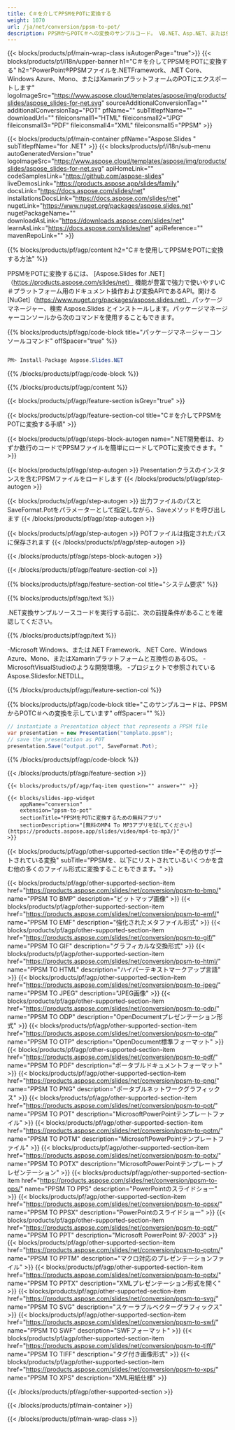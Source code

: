 ```yaml
---
title: C＃を介してPPSMをPOTに変換する
weight: 1070
url: /ja/net/conversion/ppsm-to-pot/ 
description: PPSMからPOTC＃への変換のサンプルコード。 VB.NET、Asp.NET、または任意の.NETベースのアプリケーション内でのバッチPPSMファイルからPOTへの変換にAPIサンプルコードを使用します。
---
```


{{< blocks/products/pf/main-wrap-class isAutogenPage="true">}}
{{< blocks/products/pf/i18n/upper-banner h1="C＃を介してPPSMをPOTに変換する" h2="PowerPoint®PPSMファイルを.NETFramework、.NET Core、Windows Azure、Mono、またはXamarinプラットフォームのPOTにエクスポートします" logoImageSrc="https://www.aspose.cloud/templates/aspose/img/products/slides/aspose_slides-for-net.svg" sourceAdditionalConversionTag="" additionalConversionTag="POT" pfName="" subTitlepfName="" downloadUrl="" fileiconsmall1="HTML" fileiconsmall2="JPG" fileiconsmall3="PDF" fileiconsmall4="XML" fileiconsmall5="PPSM" >}}

{{< blocks/products/pf/main-container pfName="Aspose.Slides " subTitlepfName="for .NET" >}}
{{< blocks/products/pf/i18n/sub-menu autoGeneratedVersion="true" logoImageSrc="https://www.aspose.cloud/templates/aspose/img/products/slides/aspose_slides-for-net.svg" apiHomeLink="" codeSamplesLink="https://github.com/aspose-slides" liveDemosLink="https://products.aspose.app/slides/family" docsLink="https://docs.aspose.com/slides/net" installationsDocsLink="https://docs.aspose.com/slides/net" nugetLink="https://www.nuget.org/packages/aspose.slides.net" nugetPackageName="" downloadAsLink="https://downloads.aspose.com/slides/net" learnAsLink="https://docs.aspose.com/slides/net" apiReference="" mavenRepoLink="" >}}

{{% blocks/products/pf/agp/content h2="C＃を使用してPPSMをPOTに変換する方法" %}}

 PPSMをPOTに変換するには、
 [Aspose.Slides for .NET]（https://products.aspose.com/slides/net）
 機能が豊富で強力で使いやすいC＃プラットフォーム用のドキュメント操作および変換APIであるAPI。開ける
 [NuGet]（https://www.nuget.org/packages/aspose.slides.net）
 パッケージマネージャー、検索
 Aspose.Slides
 とインストールします。パッケージマネージャーコンソールから次のコマンドを使用することもできます。

{{% blocks/products/pf/agp/code-block title="パッケージマネージャーコンソールコマンド" offSpacer="true" %}}

```cs

PM> Install-Package Aspose.Slides.NET

```

{{% /blocks/products/pf/agp/code-block %}}

{{% /blocks/products/pf/agp/content %}}

{{< blocks/products/pf/agp/feature-section isGrey="true" >}}


{{< blocks/products/pf/agp/feature-section-col title="C＃を介してPPSMをPOTに変換する手順" >}}

{{< blocks/products/pf/agp/steps-block-autogen name=".NET開発者は、わずか数行のコードでPPSMファイルを簡単にロードしてPOTに変換できます。" >}}

{{< blocks/products/pf/agp/step-autogen >}}
Presentationクラスのインスタンスを含むPPSMファイルをロードします
{{< /blocks/products/pf/agp/step-autogen >}}

{{< blocks/products/pf/agp/step-autogen >}}
出力ファイルのパスとSaveFormat.Potをパラメーターとして指定しながら、Saveメソッドを呼び出します
{{< /blocks/products/pf/agp/step-autogen >}}

{{< blocks/products/pf/agp/step-autogen >}}
POTファイルは指定されたパスに保存されます
{{< /blocks/products/pf/agp/step-autogen >}}

{{< /blocks/products/pf/agp/steps-block-autogen >}}

{{< /blocks/products/pf/agp/feature-section-col >}}

{{% blocks/products/pf/agp/feature-section-col title="システム要求" %}}

{{% blocks/products/pf/agp/text %}}

 .NET変換サンプルソースコードを実行する前に、次の前提条件があることを確認してください。

{{% /blocks/products/pf/agp/text %}}

-Microsoft Windows、または.NET Framework、.NET Core、Windows Azure、Mono、またはXamarinプラットフォームと互換性のあるOS。
-MicrosoftVisualStudioのような開発環境。
-プロジェクトで参照されているAspose.Slidesfor.NETDLL。

{{% /blocks/products/pf/agp/feature-section-col %}}

{{% blocks/products/pf/agp/code-block title="このサンプルコードは、PPSMからPOTC＃への変換を示しています" offSpacer="" %}}

```cs
// instantiate a Presentation object that represents a PPSM file
var presentation = new Presentation("template.ppsm");
// save the presentation as POT
presentation.Save("output.pot", SaveFormat.Pot); 

```

{{% /blocks/products/pf/agp/code-block %}}

{{< /blocks/products/pf/agp/feature-section >}}

    {{< blocks/products/pf/agp/faq-item question="" answer="" >}}
 

<!-- aboutfile Starts -->

<!-- aboutfile Ends -->

    {{< blocks/slides-app-widget 
        appName="conversion"
        extension="ppsm-to-pot"
        sectionTitle="PPSMをPOTに変換するための無料アプリ" 
        sectionDescription="[無料のMP4 To MP3アプリを試してください](https://products.aspose.app/slides/video/mp4-to-mp3/)" 
    >}}
    
{{< blocks/products/pf/agp/other-supported-section title="その他のサポートされている変換" subTitle="PPSMを、以下にリストされているいくつかを含む他の多くのファイル形式に変換することもできます。" >}}

{{< blocks/products/pf/agp/other-supported-section-item href="https://products.aspose.com/slides/net/conversion/ppsm-to-bmp/" name="PPSM TO BMP" description="ビットマップ画像" >}}
{{< blocks/products/pf/agp/other-supported-section-item href="https://products.aspose.com/slides/net/conversion/ppsm-to-emf/" name="PPSM TO EMF" description="強化されたメタファイル形式" >}}
{{< blocks/products/pf/agp/other-supported-section-item href="https://products.aspose.com/slides/net/conversion/ppsm-to-gif/" name="PPSM TO GIF" description="グラフィカルな交換形式" >}}
{{< blocks/products/pf/agp/other-supported-section-item href="https://products.aspose.com/slides/net/conversion/ppsm-to-html/" name="PPSM TO HTML" description="ハイパーテキストマークアップ言語" >}}
{{< blocks/products/pf/agp/other-supported-section-item href="https://products.aspose.com/slides/net/conversion/ppsm-to-jpeg/" name="PPSM TO JPEG" description="JPEG画像" >}}
{{< blocks/products/pf/agp/other-supported-section-item href="https://products.aspose.com/slides/net/conversion/ppsm-to-odp/" name="PPSM TO ODP" description="OpenDocumentプレゼンテーション形式" >}}
{{< blocks/products/pf/agp/other-supported-section-item href="https://products.aspose.com/slides/net/conversion/ppsm-to-otp/" name="PPSM TO OTP" description="OpenDocument標準フォーマット" >}}
{{< blocks/products/pf/agp/other-supported-section-item href="https://products.aspose.com/slides/net/conversion/ppsm-to-pdf/" name="PPSM TO PDF" description="ポータブルドキュメントフォーマット" >}}
{{< blocks/products/pf/agp/other-supported-section-item href="https://products.aspose.com/slides/net/conversion/ppsm-to-png/" name="PPSM TO PNG" description="ポータブルネットワークグラフィックス" >}}
{{< blocks/products/pf/agp/other-supported-section-item href="https://products.aspose.com/slides/net/conversion/ppsm-to-pot/" name="PPSM TO POT" description="MicrosoftPowerPointテンプレートファイル" >}}
{{< blocks/products/pf/agp/other-supported-section-item href="https://products.aspose.com/slides/net/conversion/ppsm-to-potm/" name="PPSM TO POTM" description="MicrosoftPowerPointテンプレートファイル" >}}
{{< blocks/products/pf/agp/other-supported-section-item href="https://products.aspose.com/slides/net/conversion/ppsm-to-potx/" name="PPSM TO POTX" description="MicrosoftPowerPointテンプレートプレゼンテーション" >}}
{{< blocks/products/pf/agp/other-supported-section-item href="https://products.aspose.com/slides/net/conversion/ppsm-to-pps/" name="PPSM TO PPS" description="PowerPointのスライドショー" >}}
{{< blocks/products/pf/agp/other-supported-section-item href="https://products.aspose.com/slides/net/conversion/ppsm-to-ppsx/" name="PPSM TO PPSX" description="PowerPointのスライドショー" >}}
{{< blocks/products/pf/agp/other-supported-section-item href="https://products.aspose.com/slides/net/conversion/ppsm-to-ppt/" name="PPSM TO PPT" description="Microsoft PowerPoint 97-2003" >}}
{{< blocks/products/pf/agp/other-supported-section-item href="https://products.aspose.com/slides/net/conversion/ppsm-to-pptm/" name="PPSM TO PPTM" description="マクロ対応のプレゼンテーションファイル" >}}
{{< blocks/products/pf/agp/other-supported-section-item href="https://products.aspose.com/slides/net/conversion/ppsm-to-pptx/" name="PPSM TO PPTX" description="XMLプレゼンテーション形式を開く" >}}
{{< blocks/products/pf/agp/other-supported-section-item href="https://products.aspose.com/slides/net/conversion/ppsm-to-svg/" name="PPSM TO SVG" description="スケーラブルベクターグラフィックス" >}}
{{< blocks/products/pf/agp/other-supported-section-item href="https://products.aspose.com/slides/net/conversion/ppsm-to-swf/" name="PPSM TO SWF" description="SWFフォーマット" >}}
{{< blocks/products/pf/agp/other-supported-section-item href="https://products.aspose.com/slides/net/conversion/ppsm-to-tiff/" name="PPSM TO TIFF" description="タグ付き画像形式" >}}
{{< blocks/products/pf/agp/other-supported-section-item href="https://products.aspose.com/slides/net/conversion/ppsm-to-xps/" name="PPSM TO XPS" description="XML用紙仕様" >}}

{{< /blocks/products/pf/agp/other-supported-section >}}

{{< /blocks/products/pf/main-container >}}
    
{{< /blocks/products/pf/main-wrap-class >}}